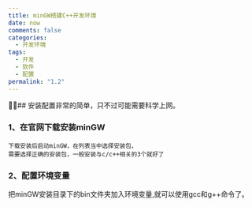 ```yaml
---
title: minGW搭建C++开发环境
date: now
comments: false
categories:
  - 开发环境
tags:
  - 开发
  - 软件
  - 配置
permalink: "1.2"
---
```


## 安装配置非常的简单，只不过可能需要科学上网。

### 1、在官网下载安装minGW

    下载安装后启动minGW，在列表当中选择安装包，
    需要选择正确的安装包，一般安装与c/c++相关的3个就好了

### 2、配置环境变量

把minGW安装目录下的bin文件夹加入环境变量,就可以使用gcc和g++命令了。
